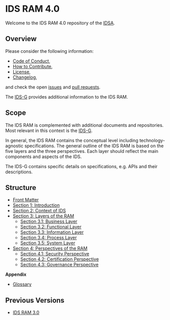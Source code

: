 # IDS RAM 4.0 #

Welcome to the IDS RAM 4.0 repository of the [IDSA](../../../idsa). 

## Overview ##

Please consider the following information:

- [Code of Conduct](./CODE_OF_CONDUCT.md),
- [How to Contribute](./CONTRIBUTING.md),
- [License](./LICENSE.md),
- [Changelog](./CHANGELOG.md),

and check the open [issues](https://github.com/International-Data-Spaces-Association/IDS-RAM_4_0/issues) 
and [pull requests](https://github.com/International-Data-Spaces-Association/IDS-RAM_4_0/pulls).

The [IDS-G](https://github.com/International-Data-Spaces-Association/IDS-G) provides additional 
information to the IDS RAM.

## Scope ##

The IDS RAM is complemented with additional documents and repositories. Most relevant in this 
context is the [IDS-G](https://github.com/International-Data-Spaces-Association/IDS-G).

In general, the IDS RAM contains the conceptual level including technology-agnostic specifications.
The general outline of the IDS RAM is based on the five layers and the three perspectives. Each
layer should reflect the main components and aspects of the IDS.

The IDS-G contains specific details on specifications, e.g. APIs and their descriptions.

## Structure ##

- [Front Matter](./documentation/FrontMatter.md)
- [Section 1: Introduction](./documentation/1_Introduction/README.md)
- [Section 2: Context of IDS](./documentation/2_Context_of_the_International_Data_Spaces/README.md)
- [Section 3: Layers of the RAM](./documentation/3_Layers_of_the_Reference_Architecture_Model/README.md)
  - [Section 3.1: Business Layer](./documentation/3_Layers_of_the_Reference_Architecture_Model/3_1_Business_Layer/README.md)
  - [Section 3.2: Functional Layer](./documentation/3_Layers_of_the_Reference_Architecture_Model/3_2_Functional_Layer/README.md)
  - [Section 3.3: Information Layer](./documentation/3_Layers_of_the_Reference_Architecture_Model/3_3_Information_Layer/README.md)
  - [Section 3.4: Process Layer](./documentation/3_Layers_of_the_Reference_Architecture_Model/3_4_Process_Layer/README.md)
  - [Section 3.5: System Layer](./documentation/3_Layers_of_the_Reference_Architecture_Model/3_5_System_Layer/README.md)
- [Section 4: Perspectives of the RAM](./documentation/4_Perspectives_of_the_Reference_Architecture_Model/README.md)
  - [Section 4.1: Security Perspective](./documentation/4_Perspectives_of_the_Reference_Architecture_Model/4_1_Security_Perspective/README.md)
  - [Section 4.2: Certification Perspective](./documentation/4_Perspectives_of_the_Reference_Architecture_Model/4_2_Certification_Perspective/README.md)
  - [Section 4.3: Governance Perspective](./documentation/4_Perspectives_of_the_Reference_Architecture_Model/4_3_Governance_Perspective/README.md)

**Appendix**

- [Glossary](https://github.com/International-Data-Spaces-Association/IDS-G/tree/main/Glossary)

## Previous Versions ##

- [IDS RAM 3.0](https://internationaldataspaces.org/download/16630/)